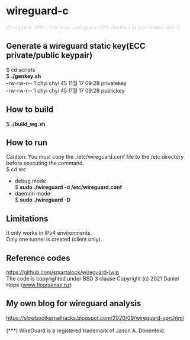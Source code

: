 # wireguard-c
<span style="color:#d3d3d3">Wireguard VPN - the linux userspace VPN daemon implemented with C</span>
## Generate a wireguard static key(ECC private/public keypair)
$ cd scripts <br>
$ __./genkey.sh__ <br>
-rw-rw-r-- 1 chyi chyi 45 11월 17 09:28 privatekey <br>
-rw-rw-r-- 1 chyi chyi 45 11월 17 09:28 publickey <br>
## How to build
$ __./build_wg.sh__
## How to run
Caution: You must copy the ./etc/wireguard.conf file to the /etc directory before executing the command.<br> 
$ cd src <br>
* debug mode <br>
$ __sudo ./wireguard -d /etc/wireguard.conf__ <br>
* daemon mode <br>
$ __sudo ./wireguard -D__ <br>
## Limitations
  It only works in IPv4 environments.<br>
  Only one tunnel is created (client only).<br>
## Reference codes
  https://github.com/smartalock/wireguard-lwip <br>
  The code is copyrighted under BSD 3 clause Copyright (c) 2021 Daniel Hope (www.floorsense.nz)
## My own blog for wireguard analysis
  https://slowbootkernelhacks.blogspot.com/2020/09/wireguard-vpn.html <br>
  <br>
  (***) WireGuard is a registered trademark of Jason A. Donenfeld.

